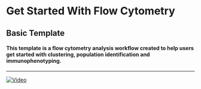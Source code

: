 # Get Started With Flow Cytometry 
## Basic Template

#### This template is a flow cytometry analysis workflow created to help users get started with clustering, population identification and immunophenotyping. 
---


[![Video](https://img.youtube.com/vi/o5jRlnjNIo0&t/hqdefault.jpg)](https://www.youtube.com/watch?v=o5jRlnjNIo0&t)



